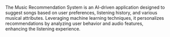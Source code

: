 The Music Recommendation System is an AI-driven application designed to suggest songs based on user preferences, listening history, and various musical attributes. Leveraging machine learning techniques, 
it personalizes recommendations by analyzing user behavior and audio features, enhancing the listening experience.
